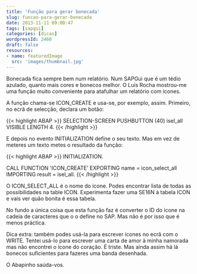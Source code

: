 ```yaml
---
title: 'Função para gerar bonecada'
slug: funcao-para-gerar-bonecada
date: 2013-11-11 09:00:47
tags: [sapgui]
categories: [dicas]
wordpressId: 2460
draft: false
resources:
- name: featuredImage
  src: 'images/thumbnail.jpg'
---
```

Bonecada fica sempre bem num relatório. Num SAPGui que é um tédio azulado, quanto mais cores e bonecos melhor. O Luís Rocha mostrou-me uma função muito conveniente para atafulhar um relatório com ícones.

<!--more-->

A função chama-se ICON_CREATE e usa-se, por exemplo, assim. Primeiro, no ecrã de selecção, declara um botão:

{{< highlight ABAP >}}
SELECTION-SCREEN PUSHBUTTON (40) isel_all VISIBLE LENGTH 4.
{{< /highlight >}}

E depois no evento INITIALIZATION define o seu texto. Mas em vez de meteres um texto metes o resultado da função:

{{< highlight ABAP >}}
INITIALIZATION.

  CALL FUNCTION 'ICON_CREATE'
    EXPORTING
      name   = icon_select_all
    IMPORTING
      result = isel_all.
{{< /highlight >}}

O ICON_SELECT_ALL é o nome do ícone. Podes encontrar lista de todas as possibilidades na table ICON.
Experimenta fazer uma SE16N à tabela ICON e vais ver quão bonita é essa tabela.

No fundo a única coisa que esta função faz é converter o ID do ícone na cadeia de caracteres que o o define no SAP. Mas não é por isso que é menos práctica.

Dica extra: também podes usá-la para escrever ícones no ecrã com o WRITE. Tentei usá-lo para escrever uma carta de amor à minha namorada mas não encontrei o ícone do coração. É triste. Mas ainda assim há lá bonecos suficientes para fazeres uma banda desenhada.

O Abapinho saúda-vos.
